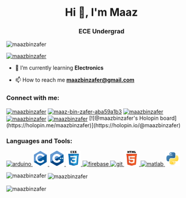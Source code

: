 <h1 align="center">Hi 👋, I'm Maaz</h1>
<h3 align="center">ECE Undergrad</h3>

<p align="left"> <img src="https://komarev.com/ghpvc/?username=maazbinzafer&label=Profile%20views&color=0e75b6&style=flat" alt="maazbinzafer" /> </p>

<p align="left"> <a href="https://github.com/ryo-ma/github-profile-trophy"><img src="https://github-profile-trophy.vercel.app/?username=maazbinzafer" alt="maazbinzafer" /></a> </p>

- 🌱 I’m currently learning **Electronics**

- 📫 How to reach me **maazbinzafer@gmail.com**

<h3 align="left">Connect with me:</h3>
<p align="left">
<a href="https://codepen.io/maazbinzafer" target="blank"><img align="center" src="https://raw.githubusercontent.com/rahuldkjain/github-profile-readme-generator/master/src/images/icons/Social/codepen.svg" alt="maazbinzafer" height="30" width="40" /></a>
<a href="https://linkedin.com/in/maaz-bin-zafer-aba59a1b3" target="blank"><img align="center" src="https://raw.githubusercontent.com/rahuldkjain/github-profile-readme-generator/master/src/images/icons/Social/linked-in-alt.svg" alt="maaz-bin-zafer-aba59a1b3" height="30" width="40" /></a>
<a href="https://www.codechef.com/users/maazbinzafer" target="blank"><img align="center" src="https://cdn.jsdelivr.net/npm/simple-icons@3.1.0/icons/codechef.svg" alt="maazbinzafer" height="30" width="40" /></a>
<a href="https://www.hackerrank.com/maazbinzafer" target="blank"><img align="center" src="https://raw.githubusercontent.com/rahuldkjain/github-profile-readme-generator/master/src/images/icons/Social/hackerrank.svg" alt="maazbinzafer" height="30" width="40" /></a>
<a href="https://auth.geeksforgeeks.org/user/maazbinzafer" target="blank"><img align="center" src="https://raw.githubusercontent.com/rahuldkjain/github-profile-readme-generator/master/src/images/icons/Social/geeks-for-geeks.svg" alt="maazbinzafer" height="30" width="40" /></a>
[![@maazbinzafer's Holopin board](https://holopin.me/maazbinzafer)](https://holopin.io/@maazbinzafer)
</p>

<h3 align="left">Languages and Tools:</h3>
<p align="left"> <a href="https://www.arduino.cc/" target="_blank" rel="noreferrer"> <img src="https://cdn.worldvectorlogo.com/logos/arduino-1.svg" alt="arduino" width="40" height="40"/> </a> <a href="https://www.cprogramming.com/" target="_blank" rel="noreferrer"> <img src="https://raw.githubusercontent.com/devicons/devicon/master/icons/c/c-original.svg" alt="c" width="40" height="40"/> </a> <a href="https://www.w3schools.com/cpp/" target="_blank" rel="noreferrer"> <img src="https://raw.githubusercontent.com/devicons/devicon/master/icons/cplusplus/cplusplus-original.svg" alt="cplusplus" width="40" height="40"/> </a> <a href="https://www.w3schools.com/css/" target="_blank" rel="noreferrer"> <img src="https://raw.githubusercontent.com/devicons/devicon/master/icons/css3/css3-original-wordmark.svg" alt="css3" width="40" height="40"/> </a> <a href="https://firebase.google.com/" target="_blank" rel="noreferrer"> <img src="https://www.vectorlogo.zone/logos/firebase/firebase-icon.svg" alt="firebase" width="40" height="40"/> </a> <a href="https://git-scm.com/" target="_blank" rel="noreferrer"> <img src="https://www.vectorlogo.zone/logos/git-scm/git-scm-icon.svg" alt="git" width="40" height="40"/> </a> <a href="https://www.w3.org/html/" target="_blank" rel="noreferrer"> <img src="https://raw.githubusercontent.com/devicons/devicon/master/icons/html5/html5-original-wordmark.svg" alt="html5" width="40" height="40"/> </a> <a href="https://www.mathworks.com/" target="_blank" rel="noreferrer"> <img src="https://upload.wikimedia.org/wikipedia/commons/2/21/Matlab_Logo.png" alt="matlab" width="40" height="40"/> </a> <a href="https://www.python.org" target="_blank" rel="noreferrer"> <img src="https://raw.githubusercontent.com/devicons/devicon/master/icons/python/python-original.svg" alt="python" width="40" height="40"/> </a> </p>

<p><img align="left" src="https://github-readme-stats.vercel.app/api/top-langs?username=maazbinzafer&show_icons=true&locale=en&layout=compact" alt="maazbinzafer" /></p>

<p>&nbsp;<img align="center" src="https://github-readme-stats.vercel.app/api?username=maazbinzafer&show_icons=true&locale=en" alt="maazbinzafer" /></p>

<p><img align="center" src="https://github-readme-streak-stats.herokuapp.com/?user=maazbinzafer&" alt="maazbinzafer" /></p>
